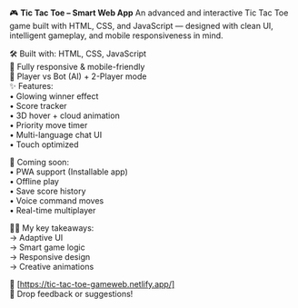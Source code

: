 🎮 **Tic Tac Toe – Smart Web App**
An advanced and interactive Tic Tac Toe game built with HTML, CSS, and JavaScript — designed with clean UI, intelligent gameplay, and mobile responsiveness in mind.

🛠 Built with: HTML, CSS, JavaScript  
📱 Fully responsive & mobile-friendly  
🧠 Player vs Bot (AI) + 2-Player mode  
✨ Features:  
• Glowing winner effect  
• Score tracker  
• 3D hover + cloud animation  
• Priority move timer  
• Multi-language chat UI  
• Touch optimized  

🚀 Coming soon:  
• PWA support (Installable app)  
• Offline play  
• Save score history  
• Voice command moves  
• Real-time multiplayer  

👨‍💻 My key takeaways:  
→ Adaptive UI  
→ Smart game logic  
→ Responsive design  
→ Creative animations

🔗 [https://tic-tac-toe-gameweb.netlify.app/]  
💬 Drop feedback or suggestions!
